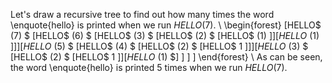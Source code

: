 Let's draw a recursive tree to find out how many times the word \enquote{hello} is printed when we run $HELLO(7)$. \\
\begin{forest}
[HELLO$ (7) $
		[HELLO$ (6) $
				[HELLO$ (3) $
						[HELLO$ (2) $
								[HELLO$ (1) $]
							]
							[HELLO$ (1) $]
					]
			]
			[HELLO$ (5) $
				[HELLO$ (4) $
						[HELLO$ (2) $
								[HELLO$ 1 $]
							]
					]
					[HELLO$ (3) $
						[HELLO$ (2) $
								[HELLO$ 1 $]
							]
							[HELLO$ (1) $]
					]
			]
	]
\end{forest} \\
As can be seen, the word \enquote{hello} is printed 5 times when we run $HELLO(7)$.
